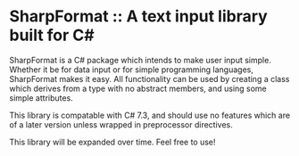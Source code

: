 # SharpFormat :: A text input library built for C#

SharpFormat is a C# package which intends to make user input simple. Whether it be for data input or for simple programming languages,
SharpFormat makes it easy. All functionality can be used by creating a class which derives from a type with no abstract members, and using some simple attributes.

This library is compatable with C# 7.3, and should use no features which are of a later version unless wrapped in preprocessor directives.

This library will be expanded over time. Feel free to use!
